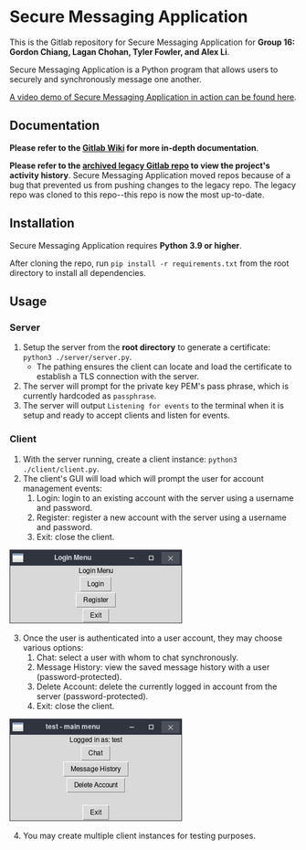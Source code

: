 # Secure Messaging Application

This is the Gitlab repository for Secure Messaging Application for **Group 16: Gordon Chiang, Lagan Chohan, Tyler Fowler, and Alex Li**.

Secure Messaging Application is a Python program that allows users to securely and synchronously message one another.

[A video demo of Secure Messaging Application in action can be found here](https://gitlab.csc.uvic.ca/courses/2021091/SENG360/teams/group-16/sma/-/blob/main/doc/Demo_Video.mp4).

## Documentation

**Please refer to the [Gitlab Wiki](https://gitlab.csc.uvic.ca/courses/2021091/SENG360/teams/group-16/sma/-/wikis/home) for more in-depth documentation**.

**Please refer to the [archived legacy Gitlab repo](https://gitlab.csc.uvic.ca/courses/2021091/SENG360/teams/group-16/sm-legacy) to view the project's activity history**. Secure Messaging Application moved repos because of a bug that prevented us from pushing changes to the legacy repo. The legacy repo was cloned to this repo--this repo is now the most up-to-date.

## Installation

Secure Messaging Application requires **Python 3.9 or higher**.

After cloning the repo, run `pip install -r requirements.txt` from the root directory to install all dependencies.

## Usage

### Server

1. Setup the server from the **root directory** to generate a certificate: `python3 ./server/server.py`.
    * The pathing ensures the client can locate and load the certificate to establish a TLS connection with the server.
2. The server will prompt for the private key PEM's pass phrase, which is currently hardcoded as `passphrase`.
3. The server will output `Listening for events` to the terminal when it is setup and ready to accept clients and listen for events.

### Client

1. With the server running, create a client instance: `python3 ./client/client.py`.
2. The client's GUI will load which will prompt the user for account management events:
    1. Login: login to an existing account with the server using a username and password.
    2. Register: register a new account with the server using a username and password.
    3. Exit: close the client.

![Screenshot of the login menu](doc/login_menu_example.png)

3. Once the user is authenticated into a user account, they may choose various options:
    1. Chat: select a user with whom to chat synchronously.
    2. Message History: view the saved message history with a user (password-protected).
    3. Delete Account: delete the currently logged in account from the server (password-protected).
    4. Exit: close the client.

![Screenshot of the main menu](doc/main_menu_example.png)

4. You may create multiple client instances for testing purposes.
